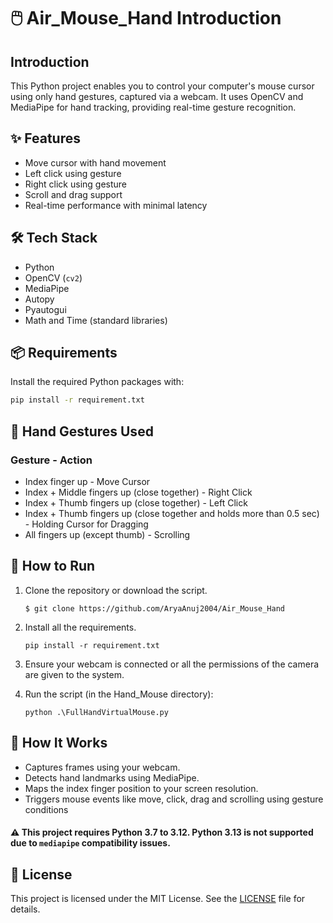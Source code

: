 # 🖱️ Air_Mouse_Hand Introduction
## Introduction
This Python project enables you to control your computer's mouse cursor using only hand gestures, captured via a webcam. It uses OpenCV and MediaPipe for hand tracking, providing real-time gesture recognition.


## ✨ Features
- Move cursor with hand movement
- Left click using gesture
- Right click using gesture 
- Scroll and drag support 
- Real-time performance with minimal latency
  

## 🛠️ Tech Stack
- Python
- OpenCV (`cv2`)
- MediaPipe
- Autopy
- Pyautogui
- Math and Time (standard libraries)

## 📦 Requirements
Install the required Python packages with:

```bash
pip install -r requirement.txt
```

## 📸 Hand Gestures Used
### Gesture	- Action
- Index finger up	- Move Cursor
- Index + Middle fingers up (close together)	- Right Click
- Index + Thumb fingers up (close together)	- Left Click
- Index + Thumb fingers up (close together and holds more than 0.5 sec)	- Holding Cursor for Dragging
- All fingers up (except thumb) - Scrolling

## 🚀 How to Run
1. Clone the repository or download the script.

   ```
   $ git clone https://github.com/AryaAnuj2004/Air_Mouse_Hand
   ```
2. Install all the requirements.
   ```
   pip install -r requirement.txt
   ```
3. Ensure your webcam is connected or all the permissions of the camera are given to the system.

4. Run the script (in the Hand_Mouse directory):
   ```
   python .\FullHandVirtualMouse.py
   ```

## 🧠 How It Works
- Captures frames using your webcam.
- Detects hand landmarks using MediaPipe.
- Maps the index finger position to your screen resolution.
- Triggers mouse events like move, click, drag and scrolling using gesture conditions

#### ⚠️ This project requires **Python 3.7 to 3.12**. Python 3.13 is not supported due to `mediapipe` compatibility issues.


## 📄 License
This project is licensed under the MIT License. See the [LICENSE](LICENSE-MIT) file for details.

